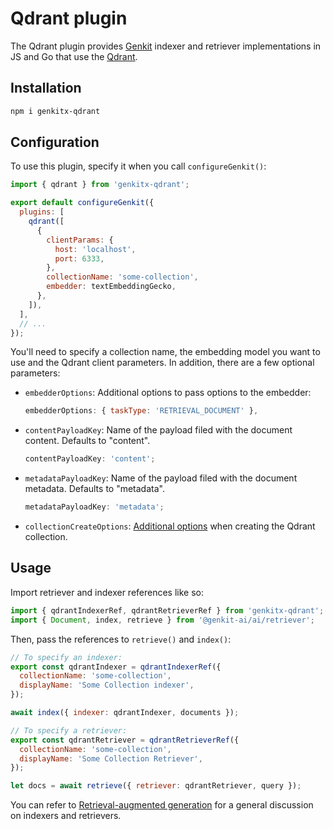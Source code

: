 # Qdrant plugin

The Qdrant plugin provides [Genkit](https://firebase.google.com/docs/genkit) indexer and retriever implementations in JS and Go that use the [Qdrant](https://qdrant.tech/).

## Installation

```bash
npm i genkitx-qdrant
```

## Configuration

To use this plugin, specify it when you call `configureGenkit()`:

```js
import { qdrant } from 'genkitx-qdrant';

export default configureGenkit({
  plugins: [
    qdrant([
      {
        clientParams: {
          host: 'localhost',
          port: 6333,
        },
        collectionName: 'some-collection',
        embedder: textEmbeddingGecko,
      },
    ]),
  ],
  // ...
});
```

You'll need to specify a collection name, the embedding model you want to use and the Qdrant client parameters. In
addition, there are a few optional parameters:

- `embedderOptions`: Additional options to pass options to the embedder:

  ```js
  embedderOptions: { taskType: 'RETRIEVAL_DOCUMENT' },
  ```

- `contentPayloadKey`: Name of the payload filed with the document content. Defaults to "content".

  ```js
  contentPayloadKey: 'content';
  ```

- `metadataPayloadKey`: Name of the payload filed with the document metadata. Defaults to "metadata".

  ```js
  metadataPayloadKey: 'metadata';
  ```

- `collectionCreateOptions`: [Additional options](<(https://qdrant.tech/documentation/concepts/collections/#create-a-collection)>) when creating the Qdrant collection.

## Usage

Import retriever and indexer references like so:

```js
import { qdrantIndexerRef, qdrantRetrieverRef } from 'genkitx-qdrant';
import { Document, index, retrieve } from '@genkit-ai/ai/retriever';
```

Then, pass the references to `retrieve()` and `index()`:

```js
// To specify an indexer:
export const qdrantIndexer = qdrantIndexerRef({
  collectionName: 'some-collection',
  displayName: 'Some Collection indexer',
});

await index({ indexer: qdrantIndexer, documents });
```

```js
// To specify a retriever:
export const qdrantRetriever = qdrantRetrieverRef({
  collectionName: 'some-collection',
  displayName: 'Some Collection Retriever',
});

let docs = await retrieve({ retriever: qdrantRetriever, query });
```

You can refer to [Retrieval-augmented generation](https://firebase.google.com/docs/genkit/rag) for a general
discussion on indexers and retrievers.
